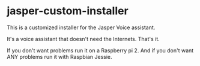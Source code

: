 # jasper-custom-installer

This is a customized installer for the Jasper Voice assistant.

It's a voice assistant that doesn't need the Internets. That's it.

If you don't want problems run it on a Raspberry pi 2. And if you don't want ANY problems run it with Raspbian Jessie.
